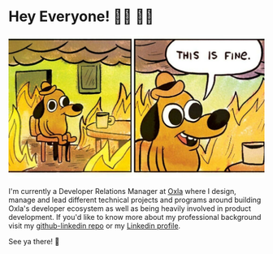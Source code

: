 # Hey Everyone! 🤜🏼 🤛🏻

![](https://github.com/konradsopala/konradsopala/blob/master/ThisIsFine.jpg)

I'm currently a Developer Relations Manager at [Oxla](https://www.oxla.com/) where I design, manage and lead different technical projects and programs around building Oxla's developer ecosystem as well as being heavily involved in product development. If you'd like to know more about my professional background visit my [github-linkedin repo](https://github.com/konradsopala/github-linkedin) or my [Linkedin profile](https://www.linkedin.com/in/konradsopala/).

See ya there! 🐥
